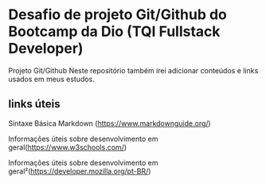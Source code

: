 # Desafio de projeto Git/Github do Bootcamp da Dio (TQI Fullstack Developer)
Projeto Git/Github
Neste repositório também irei adicionar conteúdos e links usados em meus estudos.
## links úteis 
Sintaxe Básica Markdown (https://www.markdownguide.org/)

Informações úteis sobre desenvolvimento em geral(https://www.w3schools.com/)

Informações úteis sobre desenvolvimento em geral²(https://developer.mozilla.org/pt-BR/)
